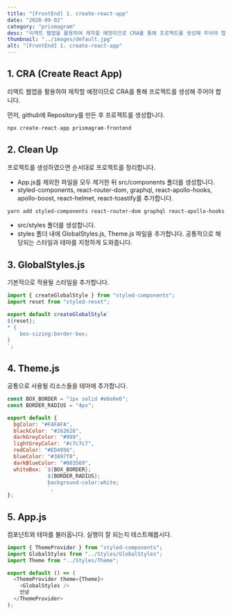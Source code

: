```yaml
---
title: "[FrontEnd] 1. create-react-app"
date: "2020-09-02"
category: "prismagram"
desc: "리액트 웹앱을 활용하여 제작할 예정이므로 CRA를 통해 프로젝트를 생성해 주어야 합니다."
thumbnail: "../images/default.jpg"
alt: "[FrontEnd] 1. create-react-app"
---
```


## 1. CRA (Create React App)

리액트 웹앱을 활용하여 제작할 예정이므로 CRA를 통해 프로젝트를 생성해 주어야 합니다.

먼저, github에 Repository를 만든 후 프로젝트를 생성합니다.

```s
npx create-react-app prismagram-frontend
```

## 2. Clean Up

프로젝트를 생성하였으면 순서대로 프로젝트를 정리합니다.

- App.js를 제외한 파일을 모두 제거한 뒤 src/components 폴더를 생성합니다.
- styled-components, react-router-dom, graphql, react-apollo-hooks, apollo-boost, react-helmet, react-toastify를 추가합니다.

```bash
yarn add styled-components react-router-dom graphql react-apollo-hooks apollo-boost react-helmet react-toastify
```

- src/styles 폴더를 생성합니다.
- styles 폴더 내에 GlobalStyles.js, Theme.js 파일을 추가합니다. 공통적으로 해당되는 스타일과 테마를 지정하게 도와줍니다.

## 3. GlobalStyles.js

기본적으로 적용될 스타일을 추가합니다.

```js
import { createGlobalStyle } from "styled-components";
import reset from "styled-reset";

export default createGlobalStyle`
${reset};
* {
    box-sizing:border-box;
}
`;
```

## 4. Theme.js

공통으로 사용될 리소스들을 테마에 추가합니다.

```js
const BOX_BORDER = "1px solid #e6e6e6";
const BORDER_RADIUS = "4px";

export default {
  bgColor: "#FAFAFA",
  blackColor: "#262626",
  darkGreyColor: "#999",
  lightGreyColor: "#c7c7c7",
  redColor: "#ED4956",
  blueColor: "#3897f0",
  darkBlueColor: "#003569",
  whiteBox: `${BOX_BORDER};
             ${BORDER_RADIUS};
             background-color:white;
             `,
};
```

## 5. App.js

컴포넌트와 테마를 불러옵니다. 실행이 잘 되는지 테스트해봅시다.

```js
import { ThemeProvider } from "styled-components";
import GlobalStyles from "../Styles/GlobalStyles";
import Theme from "../Styles/Theme";

export default () => (
  <ThemeProvider theme={Theme}>
    <GlobalStyles />
    안녕
  </ThemeProvider>
);
```
